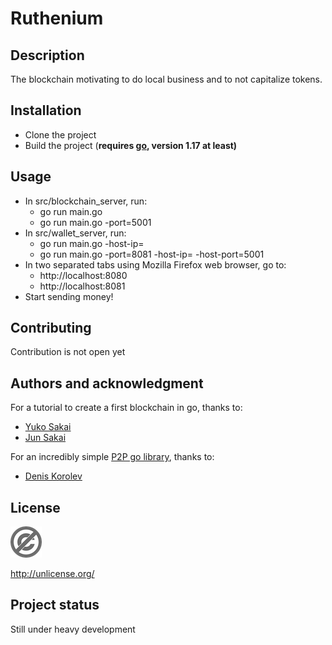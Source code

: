 # Ruthenium

## Description

The blockchain motivating to do local business and to not capitalize tokens.

## Installation

* Clone the project
* Build the project (**requires [go](https://go.dev/dl/), version 1.17 at least)**

## Usage

* In src/blockchain_server, run:
    * go run main.go
    * go run main.go -port=5001
* In src/wallet_server, run:
    * go run main.go -host-ip=<your ip>
    * go run main.go -port=8081 -host-ip=<your ip> -host-port=5001
* In two separated tabs using Mozilla Firefox web browser, go to:
    * http://localhost:8080
    * http://localhost:8081
* Start sending money!

## Contributing

Contribution is not open yet

## Authors and acknowledgment

For a tutorial to create a first blockchain in go, thanks to:

* [Yuko Sakai](https://www.udemy.com/user/myeigoworld/)
* [Jun Sakai](https://udemy.com/user/jun-sakai/)

For an incredibly simple [P2P go library](https://github.com/leprosus/golang-p2p), thanks to:

* [Denis Korolev](https://github.com/leprosus)

## License

![img.png](img.png)

http://unlicense.org/

## Project status

Still under heavy development
